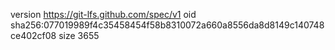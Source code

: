version https://git-lfs.github.com/spec/v1
oid sha256:077019989f4c35458454f58b8310072a660a8556da8d8149c140748ce402cf08
size 3655
